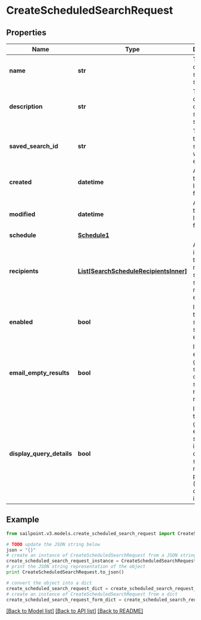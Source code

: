 # CreateScheduledSearchRequest


## Properties

Name | Type | Description | Notes
------------ | ------------- | ------------- | -------------
**name** | **str** | The name of the scheduled search.  | [optional] 
**description** | **str** | The description of the scheduled search.  | [optional] 
**saved_search_id** | **str** | The ID of the saved search that will be executed. | 
**created** | **datetime** | A date-time in ISO-8601 format | [optional] [readonly] 
**modified** | **datetime** | A date-time in ISO-8601 format | [optional] [readonly] 
**schedule** | [**Schedule1**](Schedule1.md) |  | 
**recipients** | [**List[SearchScheduleRecipientsInner]**](SearchScheduleRecipientsInner.md) | A list of identities that should receive the scheduled search report via email. | 
**enabled** | **bool** | Indicates if the scheduled search is enabled.  | [optional] [default to False]
**email_empty_results** | **bool** | Indicates if email generation should occur when search returns no results.  | [optional] [default to False]
**display_query_details** | **bool** | Indicates if the generated email should include the query and search results preview (which could include PII).  | [optional] [default to False]

## Example

```python
from sailpoint.v3.models.create_scheduled_search_request import CreateScheduledSearchRequest

# TODO update the JSON string below
json = "{}"
# create an instance of CreateScheduledSearchRequest from a JSON string
create_scheduled_search_request_instance = CreateScheduledSearchRequest.from_json(json)
# print the JSON string representation of the object
print CreateScheduledSearchRequest.to_json()

# convert the object into a dict
create_scheduled_search_request_dict = create_scheduled_search_request_instance.to_dict()
# create an instance of CreateScheduledSearchRequest from a dict
create_scheduled_search_request_form_dict = create_scheduled_search_request.from_dict(create_scheduled_search_request_dict)
```
[[Back to Model list]](../README.md#documentation-for-models) [[Back to API list]](../README.md#documentation-for-api-endpoints) [[Back to README]](../README.md)


